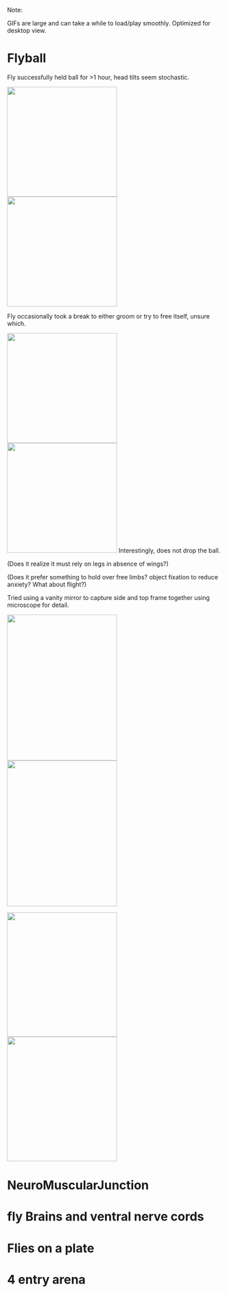 Note: 

GIFs are large and can take a while to load/play smoothly. 
Optimized for desktop view.

# Flyball

Fly successfully held ball for >1 hour, head tilts seem stochastic.

<img src="https://github.com/invisilico/interesting_experiments/blob/main/Images/fromup.GIF" height="256" width="256"><img src="https://github.com/invisilico/interesting_experiments/blob/main/Images/fromside.GIF" height="256" width="256">

Fly occasionally took a break to either groom or try to free itself, unsure which.


<img src="https://github.com/invisilico/interesting_experiments/blob/main/Images/groomup.GIF" height="256" width="256"><img src="https://github.com/invisilico/interesting_experiments/blob/main/Images/groom.GIF" height="256" width="256">
Interestingly, does not drop the ball. 

(Does it realize it must rely on legs in absence of wings?)

(Does it prefer something to hold over free limbs? object fixation to reduce anxiety? What about flight?)

Tried using a vanity mirror to capture side and top frame together using microscope for detail. 

<img src="https://github.com/invisilico/interesting_experiments/blob/main/Images/microscope.jpg" height="340" width="256"><img src="https://github.com/invisilico/interesting_experiments/blob/main/Images/vanitymirror.jpg" height="340" width="256">

<img src="https://github.com/invisilico/interesting_experiments/blob/main/Images/dualcapture.jpg" height="290" width="256"><img src="https://github.com/invisilico/interesting_experiments/blob/main/Images/sideprofile.jpg" height="290" width="256">

# NeuroMuscularJunction

# fly Brains and ventral nerve cords

# Flies on a plate

# 4 entry arena
